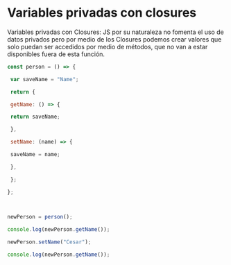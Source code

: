 # Variables privadas con closures

Variables privadas con Closures: JS por su naturaleza no fomenta el uso de datos privados pero por medio de los Closures podemos crear valores que solo puedan ser accedidos por medio de métodos, que no van a estar disponibles fuera de esta función.

```js
const person = () => {

 var saveName = "Name";

 return {

 getName: () => {

 return saveName;

 },

 setName: (name) => {

 saveName = name;

 },

 };

};

  

newPerson = person();

console.log(newPerson.getName());

newPerson.setName("Cesar");

console.log(newPerson.getName());
```